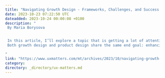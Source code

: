 ```yaml
---
title: "Navigating Growth Design - Frameworks, Challenges, and Success Stories"
date: 2023-10-23 07:22:50 UTC
dateadded: 2023-10-24 00:00:08 +0100
description: "
 By Maria Borysova 


 In this article, I’ll explore a topic that is getting a lot of attention lately: the roles of growth design and product design, or UX design. Drawing from my experience as a product designer in the Growth department, I’ll share my perspective on the specifics of working in growth design. 
 Both growth design and product design share the same end goal: enhancing user experiences, but their methods and processes vary. Product design sets the stage by creating the initial user interfaces. Growth design takes things a step further by using the analytics data and learnings from other types of research to refine these user interfaces for better customer engagement and conversions. What’s more, growth designers tend to experiment more than product designers, using data to quickly make  changes and drive growth. Read More 

"
link: "https://www.uxmatters.com/mt/archives/2023/10/navigating-growth-design-frameworks-challenges-and-success-stories.php"
category:
directory: _directory/ux-matters.md
---
```

